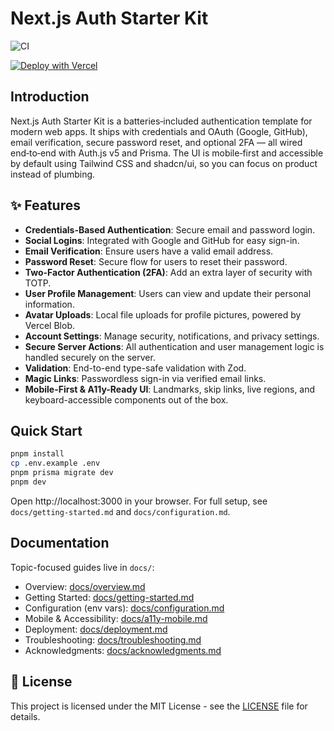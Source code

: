 # Next.js Auth Starter Kit

![CI](https://github.com/Dendro-X0/next-authjs-starter/actions/workflows/ci.yml/badge.svg)

[![Deploy with Vercel](https://vercel.com/button)](https://vercel.com/new/clone?repository-url=https://github.com/Dendro-X0/next-authjs-starter&project-name=next-authjs-starter&repository-name=next-authjs-starter&env=DATABASE_URL,AUTH_SECRET,NEXT_PUBLIC_APP_URL,GOOGLE_CLIENT_ID,GOOGLE_CLIENT_SECRET,GITHUB_CLIENT_ID,GITHUB_CLIENT_SECRET,RESEND_API_KEY,EMAIL_FROM,MAIL_PROVIDER,SMTP_HOST,SMTP_PORT,SMTP_SECURE,SMTP_USER,SMTP_PASS,TWO_FACTOR_ISSUER)
 
## Introduction

Next.js Auth Starter Kit is a batteries‑included authentication template for modern web apps. It ships with credentials and OAuth (Google, GitHub), email verification, secure password reset, and optional 2FA — all wired end‑to‑end with Auth.js v5 and Prisma. The UI is mobile‑first and accessible by default using Tailwind CSS and shadcn/ui, so you can focus on product instead of plumbing.

## ✨ Features

- **Credentials-Based Authentication**: Secure email and password login.
- **Social Logins**: Integrated with Google and GitHub for easy sign-in.
- **Email Verification**: Ensure users have a valid email address.
- **Password Reset**: Secure flow for users to reset their password.
- **Two-Factor Authentication (2FA)**: Add an extra layer of security with TOTP.
- **User Profile Management**: Users can view and update their personal information.
- **Avatar Uploads**: Local file uploads for profile pictures, powered by Vercel Blob.
- **Account Settings**: Manage security, notifications, and privacy settings.
- **Secure Server Actions**: All authentication and user management logic is handled securely on the server.
- **Validation**: End-to-end type-safe validation with Zod.
 - **Magic Links**: Passwordless sign-in via verified email links.
 - **Mobile-First & A11y-Ready UI**: Landmarks, skip links, live regions, and keyboard-accessible components out of the box.

## Quick Start

```bash
pnpm install
cp .env.example .env
pnpm prisma migrate dev
pnpm dev
```

Open http://localhost:3000 in your browser. For full setup, see `docs/getting-started.md` and `docs/configuration.md`.

## Documentation

Topic-focused guides live in `docs/`:

- Overview: [docs/overview.md](docs/overview.md)
- Getting Started: [docs/getting-started.md](docs/getting-started.md)
- Configuration (env vars): [docs/configuration.md](docs/configuration.md)
- Mobile & Accessibility: [docs/a11y-mobile.md](docs/a11y-mobile.md)
- Deployment: [docs/deployment.md](docs/deployment.md)
- Troubleshooting: [docs/troubleshooting.md](docs/troubleshooting.md)
- Acknowledgments: [docs/acknowledgments.md](docs/acknowledgments.md)

## 📝 License

This project is licensed under the MIT License - see the [LICENSE](LICENSE) file for details.
